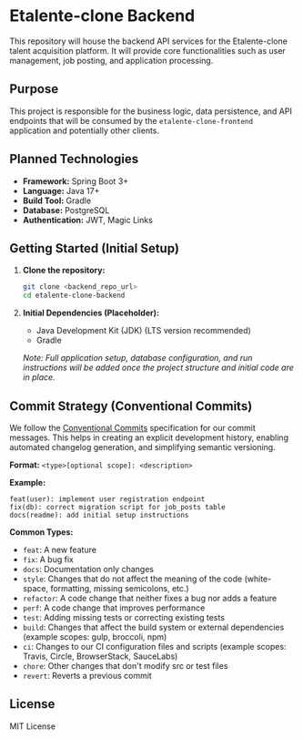 # Etalente-clone Backend

This repository will house the backend API services for the Etalente-clone talent acquisition platform. It will provide core functionalities such as user management, job posting, and application processing.

## Purpose
This project is responsible for the business logic, data persistence, and API endpoints that will be consumed by the `etalente-clone-frontend` application and potentially other clients.

## Planned Technologies
*   **Framework:** Spring Boot 3+
*   **Language:** Java 17+
*   **Build Tool:** Gradle
*   **Database:** PostgreSQL
*   **Authentication:** JWT, Magic Links

## Getting Started (Initial Setup)
1.  **Clone the repository:**
    ```bash
    git clone <backend_repo_url>
    cd etalente-clone-backend
    ```
2.  **Initial Dependencies (Placeholder):**
    *   Java Development Kit (JDK) (LTS version recommended)
    *   Gradle

    _Note: Full application setup, database configuration, and run instructions will be added once the project structure and initial code are in place._

## Commit Strategy (Conventional Commits)

We follow the [Conventional Commits](https://www.conventionalcommits.org/en/v1.0.0/) specification for our commit messages. This helps in creating an explicit development history, enabling automated changelog generation, and simplifying semantic versioning.

**Format:** `<type>[optional scope]: <description>`

**Example:**
```
feat(user): implement user registration endpoint
fix(db): correct migration script for job_posts table
docs(readme): add initial setup instructions
```

**Common Types:**
*   `feat`: A new feature
*   `fix`: A bug fix
*   `docs`: Documentation only changes
*   `style`: Changes that do not affect the meaning of the code (white-space, formatting, missing semicolons, etc.)
*   `refactor`: A code change that neither fixes a bug nor adds a feature
*   `perf`: A code change that improves performance
*   `test`: Adding missing tests or correcting existing tests
*   `build`: Changes that affect the build system or external dependencies (example scopes: gulp, broccoli, npm)
*   `ci`: Changes to our CI configuration files and scripts (example scopes: Travis, Circle, BrowserStack, SauceLabs)
*   `chore`: Other changes that don't modify src or test files
*   `revert`: Reverts a previous commit

## License
MIT License

